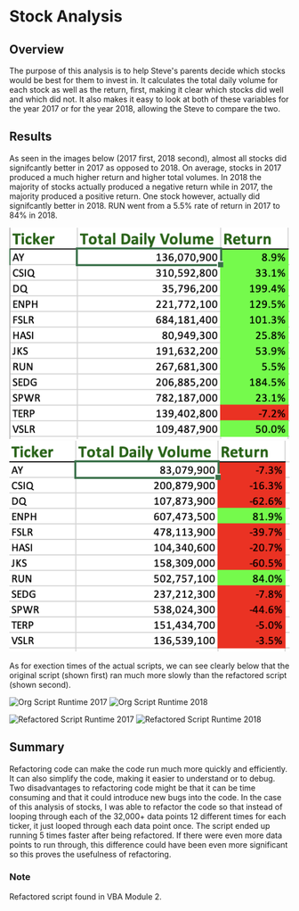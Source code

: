 # Stock Analysis

## Overview
The purpose of this analysis is to help Steve's parents decide which stocks would be best for them to invest in. It calculates the total daily
volume for each stock as well as the return, first, making it clear which stocks did well and which did not. It also makes it easy to look at both
of these variables for the year 2017 or for the year 2018, allowing the Steve to compare the two.

## Results
As seen in the images below (2017 first, 2018 second), almost all stocks did signifcantly better in 2017 as opposed to 2018. On average, stocks in 2017 produced a much higher return and higher total volumes. In 2018 the majority of stocks actually produced a negative return while in 2017, the majority produced a positive return. One stock however, actually did signifcantly better in 2018. RUN went from a 5.5% rate of return in 2017 to 84% in 2018.

![2017 Results](Results_2017.png) ![2018 Results](Results_2018.png)

As for exection times of the actual scripts, we can see clearly below that the original script (shown first) ran much more slowly than the refactored script (shown second).

![Org Script Runtime 2017](Green_Stocks_2017) ![Org Script Runtime 2018](Green_Stocks_2018)

![Refactored Script Runtime 2017](VBA_Challenge_2017) ![Refactored Script Runtime 2018](VBA_Challenge_2018)

## Summary 
Refactoring code can make the code run much more quickly and efficiently. It can also simplify the code, making it easier to understand or to debug. Two disadvantages to refactoring code might be that it can be time consuming and that it could introduce new bugs into the code. In the case of this analysis of stocks, I was able to refactor the code so that instead of looping through each of the 32,000+ data points 12 different times for each ticker, it just looped through each data point once. The script ended up running 5 times faster after being refactored. If there were even more data points to run through, this difference could have been even more significant so this proves the usefulness of refactoring.

### Note
Refactored script found in VBA Module 2.
